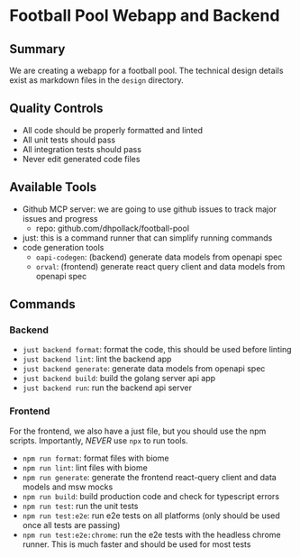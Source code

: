 # Football Pool Webapp and Backend

## Summary

We are creating a webapp for a football pool.  The technical design details exist as markdown files in the `design` directory.

## Quality Controls

- All code should be properly formatted and linted
- All unit tests should pass
- All integration tests should pass
- Never edit generated code files

## Available Tools

- Github MCP server: we are going to use github issues to track major issues and progress
  - repo: github.com/dhpollack/football-pool
- just: this is a command runner that can simplify running commands
- code generation tools
  - `oapi-codegen`: (backend) generate data models from openapi spec
  - `orval`: (frontend) generate react query client and data models from openapi spec

## Commands

### Backend

- `just backend format`: format the code, this should be used before linting
- `just backend lint`: lint the backend app
- `just backend generate`: generate data models from openapi spec
- `just backend build`: build the golang server api app
- `just backend run`: run the backend api server

### Frontend

For the frontend, we also have a just file, but you should use the npm scripts.  Importantly, *NEVER* use `npx` to run tools.

- `npm run format`: format files with biome
- `npm run lint`: lint files with biome
- `npm run generate`: generate the frontend react-query client and data models and msw mocks
- `npm run build`: build production code and check for typescript errors
- `npm run test`: run the unit tests
- `npm run test:e2e`: run e2e tests on all platforms (only should be used once all tests are passing)
- `npm run test:e2e:chrome`: run the e2e tests with the headless chrome runner.  This is much faster and should be used for most tests
